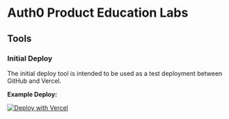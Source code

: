 # Auth0 Product Education Labs

## Tools

### Initial Deploy

The initial deploy tool is intended to be used as a test deployment between GitHub and Vercel.

**Example Deploy:**

[![Deploy with Vercel](https://vercel.com/button)](https://vercel.com/new/git/external?repository-url=https%3A%2F%2Fgithub.com%2Fauth0%2Fauth0-product-education-labs%2Ftree%2Fmaster%2Ftools%2Finitial-deploy&project-name=initial-deploy&repository-name=initial-deploy&demo-title=Vercel%20%2B%20GitHub%20%2B%20Auth0%20%3D%20%E2%9D%A4%EF%B8%8F&demo-description=You%20are%20now%20all%20set%20up%20to%20work%20through%20the%20labs.)
